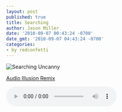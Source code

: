 ```yaml
---
layout: post
published: true
title: Searching
author: Jason Miller
date: '2010-09-07 00:43:24 -0700'
date_gmt: '2010-09-07 04:43:24 -0700'
categories:
- by redconfetti
---
```


![Searching Uncanny]({{site.assets.url_prefix}}/images/posts/searching-uncanny.jpg "Searching Uncanny")

[Audio Illusion Remix]({{site.assets.url_prefix}}/images/mp3/misc/redconfetti-searching.mp3)

![Searching]({{site.assets.url_prefix}}/mp3/misc/redconfetti-searching.mp3)
